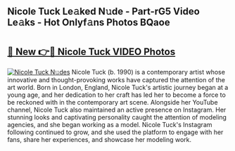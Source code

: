 ## Nicole Tuck Le𝚊ked N𝚞de - Part-rG5 Video Le𝚊ks - Hot Onlyf𝚊ns Photos BQaoe

# <h2><a href="http://ac26730.deff.icu/?id=Nicole+Tuck">🔗 New 👉🔴 Nicole Tuck VIDEO Photos</a></h2>

[![Nicole Tuck N𝚞des](https://i.imgur.com/rIISA9y.gif)](http://ac26730.deff.icu/?id=Nicole+Tuck)
Nicole Tuck (b. 1990) is a contemporary artist whose innovative and thought-provoking works have captured the attention of the art world. Born in London, England, Nicole Tuck's artistic journey began at a young age, and her dedication to her craft has led her to become a force to be reckoned with in the contemporary art scene. Alongside her YouTube channel, Nicole Tuck also maintained an active presence on Instagram. Her stunning looks and captivating personality caught the attention of modeling agencies, and she began working as a model. Nicole Tuck's Instagram following continued to grow, and she used the platform to engage with her fans, share her experiences, and showcase her modeling work.
